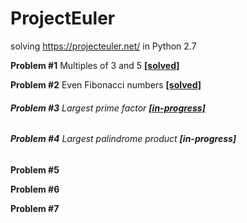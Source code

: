 # ProjectEuler
solving https://projecteuler.net/ in Python 2.7

**Problem #1** Multiples of 3 and 5 [**[solved]**](problem1.py)

**Problem #2** Even Fibonacci numbers  [**[solved]**](problem2.py)

###### **Problem #3** Largest prime factor [**[in-progress]** ](problem3.py)

###### **Problem #4** Largest palindrome product **[in-progress]** 

**Problem #5** 

**Problem #6** 

**Problem #7** 
